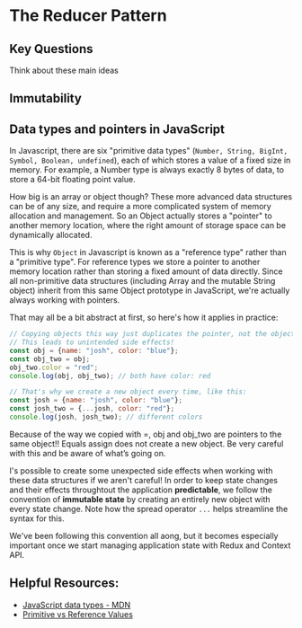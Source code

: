 # The Reducer Pattern

## Key Questions
Think about these main ideas 

## Immutability 

## Data types and pointers in JavaScript
In Javascript, there are six "primitive data types" (`Number, String, BigInt, Symbol, Boolean, undefined`), each of which stores a value of a fixed size in memory. For example, a Number type is always exactly 8 bytes of data, to store a 64-bit floating point value.

How big is an array or object though? These more advanced data structures can be of any size, and require a more complicated system of memory allocation and management. So an Object actually stores a "pointer" to another memory location, where the right amount of storage space can be dynamically allocated.

This is why `Object` in Javascript is known as a "reference type" rather than a "primitive type". For reference types we store a pointer to another memory location rather than storing a fixed amount of data directly. Since all non-primitive data structures (including Array and the mutable String object) inherit from this same Object prototype in JavaScript, we're actually always working with pointers. 

That may all be a bit abstract at first, so here's how it applies in practice:

```javascript
// Copying objects this way just duplicates the pointer, not the object itself
// This leads to unintended side effects! 
const obj = {name: "josh", color: "blue"};
const obj_two = obj;
obj_two.color = "red";
console.log(obj, obj_two); // both have color: red

// That's why we create a new object every time, like this:
const josh = {name: "josh", color: "blue"};
const josh_two = {...josh, color: "red"};
console.log(josh, josh_two); // different colors
```
Because of the way we copied with =, obj and obj_two are pointers to the same object!! Equals assign does not create a new object. Be very careful with this and be aware of what’s going on.

I's possible to create some unexpected side effects when working with these data structures if we aren't careful! In order to keep state changes and their effects throughtout the application **predictable**, we follow the convention of **immutable state** by creating an entirely new object with every state change. Note how the spread operator `...` helps streamline the syntax for this.

We've been following this convention all aong, but it becomes especially important once we start managing application state with Redux and Context API. 

## Helpful Resources:
* [JavaScript data types - MDN](https://developer.mozilla.org/en-US/docs/Web/JavaScript/Data_structures)
* [Primitive vs Reference Values](https://www.javascripttutorial.net/javascript-primitive-vs-reference-values/)
